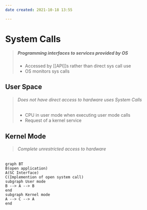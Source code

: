 ```yaml
---
date created: 2021-10-18 13:55

---
```


# System Calls

> ##### Programming interfaces to services provided by OS
>
> - Accessed by [[API]]s rather than direct sys call use
> - OS monitors sys calls

## User Space

> ###### Does not have direct access to hardware uses System Calls
>
> - CPU in user mode when executing user mode calls
> - Request of a kernel service

## Kernel Mode

> ###### Complete unrestricted access to hardware

```mermaid
graph BT
B(open application)
A(SC Interface)
C(Implemention of open system call)
subgraph User mode
B --> A --> B
end
subgraph Kernel mode
A --> C --> A
end
```
